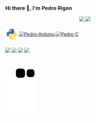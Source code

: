 ### Hi there 👋, I'm Pedro Rigon


<div align="center">
 <a href="https://github.com/pedrorigon">
 <img height="165em" src="https://github-readme-stats.vercel.app/api?username=pedrorigon&show_icons=true&theme=radical&include_all_commits=true&count_private=true"/>
 <img height="165em" src="https://github-readme-stats.vercel.app/api/top-langs/?username=pedrorigon&layout=compact&langs_count=16&theme=radical"/>
</div>
  <div style="display: inline_block"><br>
  <img align="center" alt="Pedro-Python" height="40" width="40" src="https://raw.githubusercontent.com/devicons/devicon/master/icons/python/python-original.svg">
  <img align="center" alt="Pedro-Arduino" height="40" width="40" img src="https://cdn.jsdelivr.net/gh/devicons/devicon/icons/arduino/arduino-original.svg" />
  <img align="center" alt="Pedro-C" height="40" width="40" <img src="https://cdn.jsdelivr.net/gh/devicons/devicon/icons/c/c-original.svg" />
</div>

  ###
  
<div> 
  <a href="https://instagram.com/pedrorig1" target="_blank"><img src="https://img.shields.io/badge/-Instagram-%23E4405F?style=for-the-badge&logo=instagram&logoColor=white" target="_blank"></a>
 	<a href="https://www.twitch.tv/paladinoorc" target="_blank"><img src="https://img.shields.io/badge/Twitch-9146FF?style=for-the-badge&logo=twitch&logoColor=white" target="_blank"></a>
  <a href = "mailto:pedrohenriquecasarottorigon@gmail.com"><img src="https://img.shields.io/badge/-Gmail-%23333?style=for-the-badge&logo=gmail&logoColor=white" target="_blank"></a>
  <a href="https://www.linkedin.com/in/pedro-henrique-casarotto-rigon-a69802162" target="_blank"><img src="https://img.shields.io/badge/-LinkedIn-%230077B5?style=for-the-badge&logo=linkedin&logoColor=white" target="_blank"></a> 
 
  ![Snake animation](https://github.com/pedrorigon/pedrorigon/blob/output/github-contribution-grid-snake.svg)
 
</div>
